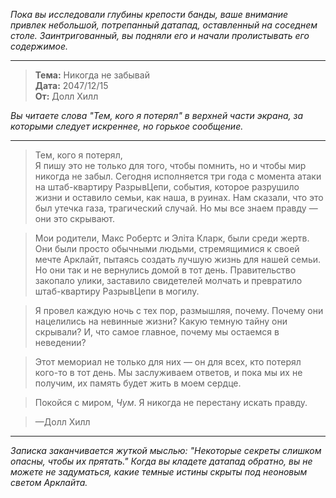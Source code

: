 _Пока вы исследовали глубины крепости банды, ваше внимание привлек небольшой, потрепанный датапад, оставленный на соседнем столе. Заинтригованный, вы подняли его и начали пролистывать его содержимое._

---

> **Тема:** Никогда не забывай  
> **Дата:** 2047/12/15  
> **От:** Долл Хилл

_Вы читаете слова "Тем, кого я потерял" в верхней части экрана, за которыми следует искреннее, но горькое сообщение._

---

> Тем, кого я потерял,  
> Я пишу это не только для того, чтобы помнить, но и чтобы мир никогда не забыл. Сегодня исполняется три года с момента атаки на штаб-квартиру РазрывЦепи, события, которое разрушило жизни и оставило семьи, как наша, в руинах. Нам сказали, что это был утечка газа, трагический случай. Но мы все знаем правду — они это скрывают.

> Мои родители, Макс Робертс и Эліта Кларк, были среди жертв. Они были просто обычными людьми, стремящимися к своей мечте Арклайт, пытаясь создать лучшую жизнь для нашей семьи. Но они так и не вернулись домой в тот день. Правительство закопало улики, заставило свидетелей молчать и превратило штаб-квартиру РазрывЦепи в могилу.

> Я провел каждую ночь с тех пор, размышляя, почему. Почему они нацелились на невинные жизни? Какую темную тайну они скрывали? И, что самое главное, почему мы остаемся в неведении?

> Этот мемориал не только для них — он для всех, кто потерял кого-то в тот день. Мы заслуживаем ответов, и пока мы их не получим, их память будет жить в моем сердце.

> Покойся с миром, _Чум_. Я никогда не перестану искать правду.

> —Долл Хилл

---

_Записка заканчивается жуткой мыслью: "Некоторые секреты слишком опасны, чтобы их прятать." Когда вы кладете датапад обратно, вы не можете не задуматься, какие темные истины скрыты под неоновым светом Арклайта._
